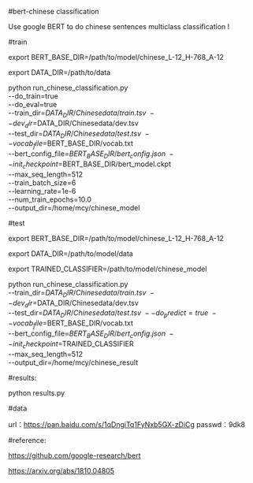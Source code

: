 #bert-chinese classification

Use google BERT to do chinese sentences multiclass classification !

#train

export BERT_BASE_DIR=/path/to/model/chinese_L-12_H-768_A-12

export DATA_DIR=/path/to/data

python run_chinese_classification.py \
  --do_train=true \
  --do_eval=true \
  --train_dir=$DATA_DIR/Chinesedata/train.tsv \
  --dev_dir=$DATA_DIR/Chinesedata/dev.tsv \
  --test_dir=$DATA_DIR/Chinesedata/test.tsv \
  --vocab_file=$BERT_BASE_DIR/vocab.txt \
  --bert_config_file=$BERT_BASE_DIR/bert_config.json \
  --init_checkpoint=$BERT_BASE_DIR/bert_model.ckpt \
  --max_seq_length=512 \
  --train_batch_size=6 \
  --learning_rate=1e-6 \
  --num_train_epochs=10.0 \
  --output_dir=/home/mcy/chinese_model

#test

export BERT_BASE_DIR=/path/to/model/chinese_L-12_H-768_A-12

export DATA_DIR=/path/to/model/data

export TRAINED_CLASSIFIER=/path/to/model/chinese_model


python run_chinese_classification.py \
  --train_dir=$DATA_DIR/Chinesedata/train.tsv \
  --dev_dir=$DATA_DIR/Chinesedata/dev.tsv \
  --test_dir=$DATA_DIR/Chinesedata/test.tsv \
  --do_predict=true \
  --vocab_file=$BERT_BASE_DIR/vocab.txt \
  --bert_config_file=$BERT_BASE_DIR/bert_config.json \
  --init_checkpoint=$TRAINED_CLASSIFIER \
  --max_seq_length=512 \
  --output_dir=/home/mcy/chinese_result
 
#results:

python results.py

#data

url：https://pan.baidu.com/s/1qDngiTq1FyNxb5GX-zDiCg 
passwd：9dk8 

#reference:

https://github.com/google-research/bert

https://arxiv.org/abs/1810.04805









